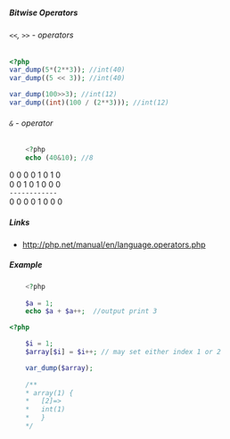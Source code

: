 ##### Bitwise Operators

###### `<<`, `>>` - operators
```PHP
<?php
var_dump(5*(2**3)); //int(40)
var_dump((5 << 3)); //int(40)

var_dump(100>>3); //int(12)
var_dump((int)(100 / (2**3))); //int(12)
```


###### `&` - operator
```PHP
    <?php
    echo (40&10); //8
```

0 0 0 0 1 0 1 0 <br/>
0 0 1 0 1 0 0 0 <br/>
`------------` <br/>
0 0 0 0 1 0 0 0


##### Links
- http://php.net/manual/en/language.operators.php

##### Example
```PHP
    <?php
    
    $a = 1;
    echo $a + $a++;  //output print 3 

```

```PHP
<?php

    $i = 1;
    $array[$i] = $i++; // may set either index 1 or 2

    var_dump($array);
    
    /**
    * array(1) {
    *   [2]=>
    *   int(1)
    *   }
    */
```
